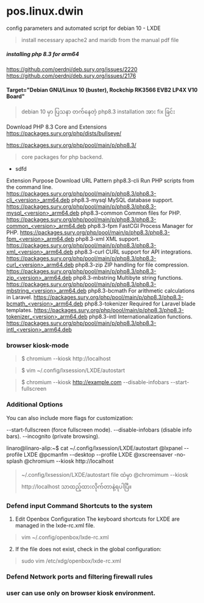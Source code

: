 # pos.linux.dwin
config parameters and automated script for debian 10 - LXDE 

> install necessary apache2 and maridb from the manual pdf file

##### installing php 8.3 for arm64 

https://github.com/oerdnj/deb.sury.org/issues/2220
https://github.com/oerdnj/deb.sury.org/issues/2176


#### Target="Debian GNU/Linux 10 (buster), Rockchip RK3566 EVB2 LP4X V10 Board"

> debian 10 မှာ ပြသနာ တက်နေတဲ့ php8.3 installation အား fix ခြင်း


Download PHP 8.3 Core and Extensions
https://packages.sury.org/php/dists/bullseye/

https://packages.sury.org/php/pool/main/p/php8.3/

> core packages for php backend.

- sdfd


Extension	Purpose	Download URL Pattern
php8.3-cli	Run PHP scripts from the command line.	https://packages.sury.org/php/pool/main/p/php8.3/php8.3-cli_<version>_arm64.deb
php8.3-mysql	MySQL database support.	https://packages.sury.org/php/pool/main/p/php8.3/php8.3-mysql_<version>_arm64.deb
php8.3-common	Common files for PHP.	https://packages.sury.org/php/pool/main/p/php8.3/php8.3-common_<version>_arm64.deb
php8.3-fpm	FastCGI Process Manager for PHP.	https://packages.sury.org/php/pool/main/p/php8.3/php8.3-fpm_<version>_arm64.deb
php8.3-xml	XML support.	https://packages.sury.org/php/pool/main/p/php8.3/php8.3-xml_<version>_arm64.deb
php8.3-curl	CURL support for API integrations.	https://packages.sury.org/php/pool/main/p/php8.3/php8.3-curl_<version>_arm64.deb
php8.3-zip	ZIP handling for file compression.	https://packages.sury.org/php/pool/main/p/php8.3/php8.3-zip_<version>_arm64.deb
php8.3-mbstring	Multibyte string functions.	https://packages.sury.org/php/pool/main/p/php8.3/php8.3-mbstring_<version>_arm64.deb
php8.3-bcmath	For arithmetic calculations in Laravel.	https://packages.sury.org/php/pool/main/p/php8.3/php8.3-bcmath_<version>_arm64.deb
php8.3-tokenizer	Required for Laravel blade templates.	https://packages.sury.org/php/pool/main/p/php8.3/php8.3-tokenizer_<version>_arm64.deb
php8.3-intl	Internationalization functions.	https://packages.sury.org/php/pool/main/p/php8.3/php8.3-intl_<version>_arm64.deb



### browser kiosk-mode

> $ chromium --kiosk http://localhost

> $ vim ~/.config/lxsession/LXDE/autostart

> $ chromium --kiosk http://example.com --disable-infobars --start-fullscreen

### Additional Options
You can also include more flags for customization:

--start-fullscreen (force fullscreen mode).
--disable-infobars (disable info bars).
--incognito (private browsing).

linaro@linaro-alip:~$ cat ~/.config/lxsession/LXDE/autostart 
@lxpanel --profile LXDE
@pcmanfm --desktop --profile LXDE
@xscreensaver -no-splash
@chromium --kiosk http://localhost 

> ~/.config/lxsession/LXDE/autostart file ထဲမှာ @chromimum --kiosk http://localhost သာထည့်ထားလိုက်တာနဲ့ရပါပြီ။

### Defend input Command Shortcuts to the system

1. Edit Openbox Configuration
The keyboard shortcuts for LXDE are managed in the lxde-rc.xml file.

> vim ~/.config/openbox/lxde-rc.xml

2. If the file does not exist, check in the global configuration:

> sudo vim /etc/xdg/openbox/lxde-rc.xml

### Defend Network ports and filtering firewall rules



### user can use only on browser kiosk environment.
